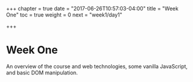 +++
chapter = true
date = "2017-06-26T10:57:03-04:00"
title = "Week One"
toc = true
weight = 0
next = "week1/day1"

+++

# Week One

An overview of the course and web technologies, some vanilla JavaScript, and basic DOM manipulation.
